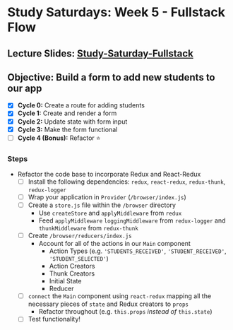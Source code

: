# Study Saturdays: Week 5 - Fullstack Flow

## Lecture Slides: [Study-Saturday-Fullstack](https://docs.google.com/presentation/d/1HqPEArZWmkBqjLHm_cLUQyRisEyEJxpRfbG-iatEYLs/edit?usp=sharing)

## **Objective:** Build a form to add new students to our app
- [x] **Cycle 0:** Create a route for adding students
- [x] **Cycle 1:** Create and render a form
- [x] **Cycle 2:** Update state with form input
- [x] **Cycle 3:** Make the form functional
- [ ] **Cycle 4 (Bonus):** Refactor ⭐️

### Steps

- Refactor the code base to incorporate Redux and React-Redux
  - [ ] Install the following dependencies: `redux`, `react-redux`, `redux-thunk`, `redux-logger`
  - [ ] Wrap your application in `Provider` (`/browser/index.js`)
  - [ ] Create a `store.js` file within the `/browser` directory
    - Use `createStore` and `applyMiddleware` from `redux`
    - Feed `applyMiddleware` `loggingMiddleware` from `redux-logger` and `thunkMiddleware` from `redux-thunk`
  - [ ] Create `/browser/reducers/index.js`
    - Account for all of the actions in our `Main` component
      - Action Types (e.g. `'STUDENTS_RECEIVED'`, `'STUDENT_RECEIVED'`, `'STUDENT_SELECTED'`)
      - Action Creators
      - Thunk Creators
      - Initial State
      - Reducer
  - [ ] `connect` the `Main` component using `react-redux` mapping all the necessary pieces of `state` and Redux creators to `props`
    - Refactor throughout (e.g. `this.props` _instead of_ `this.state`)
  - [ ] Test functionality!
